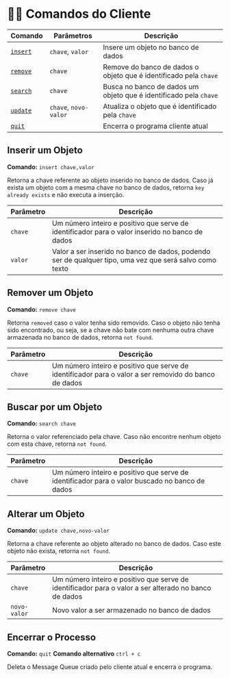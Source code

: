 ﻿# 👨‍💻 Comandos do Cliente

|Comando|Parâmetros|Descrição
|--|--|--|
|[`insert`](#inserir-um-objeto)| `chave`, `valor` | Insere um objeto no banco de dados |
|[`remove`](#remover-um-objeto)| `chave` | Remove do banco de dados o objeto que é identificado pela `chave` |
|[`search`](#buscar-por-um-objeto)| `chave` | Busca no banco de dados um objeto que é identificado pela `chave` |
|[`update`](#alterar-um-objeto)| `chave`, `novo-valor` | Atualiza o objeto que é identificado pela `chave` |
|[`quit`](#encerrar-o-processo)|  | Encerra o programa cliente atual |

## Inserir um Objeto
**Comando:** `insert chave,valor`

Retorna a chave referente ao objeto inserido no banco de dados. Caso já exista um objeto com a mesma chave no banco de dados, retorna `key already exists` e não executa a inserção.

|Parâmetro|Descrição|
|--|--|
| `chave` | Um número inteiro e positivo que serve de identificador para o valor inserido no banco de dados |
| `valor` | Valor a ser inserido no banco de dados, podendo ser de qualquer tipo, uma vez que será salvo como texto

## Remover um Objeto
**Comando:** `remove chave`

Retorna `removed` caso o valor tenha sido removido. Caso o objeto não tenha sido encontrado, ou seja, se a chave não bate com nenhuma outra chave armazenada no banco de dados, retorna `not found`.

|Parâmetro|Descrição|
|--|--|
| `chave` | Um número inteiro e positivo que serve de identificador para o valor a ser removido do banco de dados |

## Buscar por um Objeto
**Comando:** `search chave`

Retorna o valor referenciado pela chave. Caso não encontre nenhum objeto com esta chave, retorna `not found`.

|Parâmetro|Descrição|
|--|--|
| `chave` | Um número inteiro e positivo que serve de identificador para o valor buscado no banco de dados |

## Alterar um Objeto
**Comando:** `update chave,novo-valor`

Retorna a chave referente ao objeto alterado no banco de dados. Caso este objeto não exista, retorna `not found`.

|Parâmetro|Descrição|
|--|--|
| `chave` | Um número inteiro e positivo que serve de identificador para o valor a ser alterado no banco de dados |
| `novo-valor` | Novo valor a ser armazenado no banco de dados

## Encerrar o Processo
**Comando:** `quit`
**Comando alternativo** `ctrl + c`

Deleta o Message Queue criado pelo cliente atual e encerra o programa.
